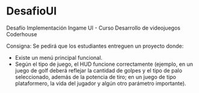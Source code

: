# DesafioUI
Desafío Implementación Ingame UI - Curso Desarrollo de videojuegos Coderhouse

Consigna: Se pedirá que los estudiantes entreguen un proyecto donde:
- Existe un menú principal funcional.
- Según el tipo de juego, el HUD funcione correctamente (ejemplo, en un juego de golf deberá reflejar la cantidad de golpes y el tipo de palo seleccionado, además de la
potencia de tiro; en un juego de tipo plataformero, la vida del jugador y algún otro parámetro importante).
